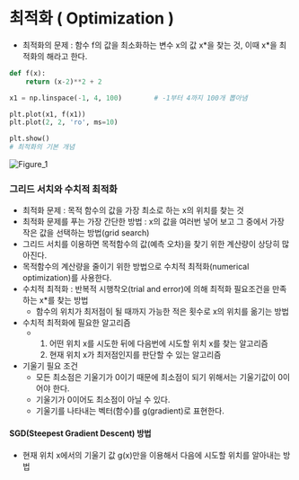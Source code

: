 # 최적화 ( Optimization )

- 최적화의 문제 : 함수 f의 값을 최소화하는 변수 x의 값 x\*을 찾는 것, 이때 x*을 최적화의 해라고 한다.

``` python
def f(x):
    return (x-2)**2 + 2

x1 = np.linspace(-1, 4, 100)        # -1부터 4까지 100개 뽑아냄

plt.plot(x1, f(x1))
plt.plot(2, 2, 'ro', ms=10)

plt.show()
# 최적화의 기본 개념
```

![Figure_1](https://user-images.githubusercontent.com/58559786/86784942-10a70080-c09d-11ea-9a7b-bb0fcf5ba3a9.png)

### 그리드 서치와 수치적 최적화

- 최적화 문제 : 목적 함수의 값을 가장 최소로 하는 x의 위치를 찾는 것
- 최적화 문제를 푸는 가장 간단한 방법 : x의 값을 여러번 넣어 보고 그 중에서 가장 작은 값을 선택하는 방법(grid search)
- 그리드 서치를 이용하면 목적함수의 값(예측 오차)을 찾기 위한 계산량이 상당히 많아진다.
- 목적함수의 계산량을 줄이기 위한 방법으로 수치적 최적화(numerical optimization)를 사용한다.
- 수치적 최적화 : 반복적 시행착오(trial and error)에 의해 최적화 필요조건을 만족하는 x*를 찾는 방법
  - 함수의 위치가 최저점이 될 때까지 가능한 적은 횟수로 x의 위치를 옮기는 방법
- 수치적 최적화에 필요한 알고리즘
  - 1. 어떤 위치 x를 시도한 뒤에 다음번에 시도할 위치 x를 찾는 알고리즘
    2. 현재 위치 x가 최저점인지를 판단할 수 있는 알고리즘
- 기울기 필요 조건
  - 모든 최소점은 기울기가 0이기 때문에 최소점이 되기 위해서는 기울기값이 0이어야 한다.
  - 기울기가 0이어도 최소점이 아닐 수 있다.
  - 기울기를 나타내는 벡터(함수)를 g(gradient)로 표현한다.



#### SGD(Steepest Gradient Descent) 방법

- 현재 위치 x에서의 기울기 값 g(x)만을 이용해서 다음에 시도할 위치를 알아내는 방법



